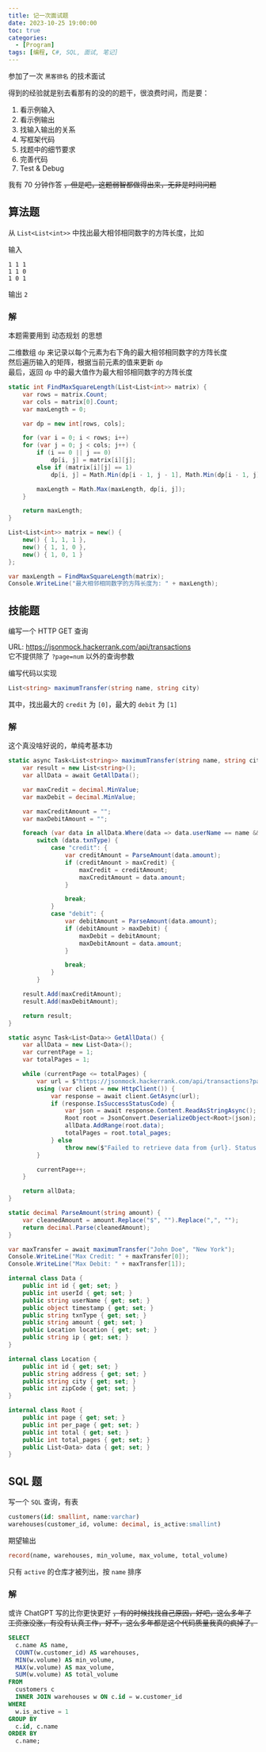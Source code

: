 ```yaml
---
title: 记一次面试题
date: 2023-10-25 19:00:00
toc: true
categories:
  - [Program]
tags: [编程, C#, SQL, 面试, 笔记]
---
```


参加了一次 `黑客排名` 的技术面试

得到的经验就是别去看那有的没的的题干，很浪费时间，而是要：

<!-- more -->

1. 看示例输入
2. 看示例输出
3. 找输入输出的关系
4. 写框架代码
5. 找题中的细节要求
6. 完善代码
7. Test & Debug

我有 70 分钟作答 ~~，但是吧，这题弱智都做得出来，无非是时间问题~~

## 算法题

从 `List<List<int>>` 中找出最大相邻相同数字的方阵长度，比如

输入

```
1 1 1
1 1 0
1 0 1
```

输出 `2`

### 解

本题需要用到 动态规划 的思想

二维数组 `dp` 来记录以每个元素为右下角的最大相邻相同数字的方阵长度  
然后遍历输入的矩阵，根据当前元素的值来更新 `dp`  
最后，返回 `dp` 中的最大值作为最大相邻相同数字的方阵长度

```csharp
static int FindMaxSquareLength(List<List<int>> matrix) {
    var rows = matrix.Count;
    var cols = matrix[0].Count;
    var maxLength = 0;

    var dp = new int[rows, cols];

    for (var i = 0; i < rows; i++)
    for (var j = 0; j < cols; j++) {
        if (i == 0 || j == 0)
            dp[i, j] = matrix[i][j];
        else if (matrix[i][j] == 1)
            dp[i, j] = Math.Min(dp[i - 1, j - 1], Math.Min(dp[i - 1, j], dp[i, j - 1])) + 1;

        maxLength = Math.Max(maxLength, dp[i, j]);
    }

    return maxLength;
}

List<List<int>> matrix = new() {
    new() { 1, 1, 1 },
    new() { 1, 1, 0 },
    new() { 1, 0, 1 }
};

var maxLength = FindMaxSquareLength(matrix);
Console.WriteLine("最大相邻相同数字的方阵长度为: " + maxLength);
```

## 技能题

编写一个 HTTP GET 查询

URL: https://jsonmock.hackerrank.com/api/transactions  
它不提供除了 `?page=num` 以外的查询参数

编写代码以实现

```csharp
List<string> maximumTransfer(string name, string city)
```

其中，找出最大的 `credit` 为 `[0]`，最大的 `debit` 为 `[1]`

### 解

这个真没啥好说的，单纯考基本功

```csharp
static async Task<List<string>> maximumTransfer(string name, string city) {
    var result = new List<string>();
    var allData = await GetAllData();

    var maxCredit = decimal.MinValue;
    var maxDebit = decimal.MinValue;

    var maxCreditAmount = "";
    var maxDebitAmount = "";

    foreach (var data in allData.Where(data => data.userName == name && data.location.city == city))
        switch (data.txnType) {
            case "credit": {
                var creditAmount = ParseAmount(data.amount);
                if (creditAmount > maxCredit) {
                    maxCredit = creditAmount;
                    maxCreditAmount = data.amount;
                }

                break;
            }
            case "debit": {
                var debitAmount = ParseAmount(data.amount);
                if (debitAmount > maxDebit) {
                    maxDebit = debitAmount;
                    maxDebitAmount = data.amount;
                }

                break;
            }
        }

    result.Add(maxCreditAmount);
    result.Add(maxDebitAmount);

    return result;
}

static async Task<List<Data>> GetAllData() {
    var allData = new List<Data>();
    var currentPage = 1;
    var totalPages = 1;

    while (currentPage <= totalPages) {
        var url = $"https://jsonmock.hackerrank.com/api/transactions?page={currentPage}";
        using (var client = new HttpClient()) {
            var response = await client.GetAsync(url);
            if (response.IsSuccessStatusCode) {
                var json = await response.Content.ReadAsStringAsync();
                Root root = JsonConvert.DeserializeObject<Root>(json);
                allData.AddRange(root.data);
                totalPages = root.total_pages;
            } else
                throw new($"Failed to retrieve data from {url}. Status code: {response.StatusCode}");
        }

        currentPage++;
    }

    return allData;
}

static decimal ParseAmount(string amount) {
    var cleanedAmount = amount.Replace("$", "").Replace(",", "");
    return decimal.Parse(cleanedAmount);
}

var maxTransfer = await maximumTransfer("John Doe", "New York");
Console.WriteLine("Max Credit: " + maxTransfer[0]);
Console.WriteLine("Max Debit: " + maxTransfer[1]);

internal class Data {
    public int id { get; set; }
    public int userId { get; set; }
    public string userName { get; set; }
    public object timestamp { get; set; }
    public string txnType { get; set; }
    public string amount { get; set; }
    public Location location { get; set; }
    public string ip { get; set; }
}

internal class Location {
    public int id { get; set; }
    public string address { get; set; }
    public string city { get; set; }
    public int zipCode { get; set; }
}

internal class Root {
    public int page { get; set; }
    public int per_page { get; set; }
    public int total { get; set; }
    public int total_pages { get; set; }
    public List<Data> data { get; set; }
}
```

## SQL 题

写一个 `SQL` 查询，有表

```sql
customers(id: smallint, name:varchar)
warehouses(customer_id, volume: decimal, is_active:smallint)
```

期望输出

```sql
record(name, warehouses, min_volume, max_volume, total_volume)
```

只有 `active` 的仓库才被列出，按 `name` 排序

### 解

或许 ChatGPT 写的比你更快更好 ~~，有的时候找找自己原因，好吧，这么多年了工资涨没涨，有没有认真工作，好不，这么多年都是这个代码质量我真的疯掉了。~~

```sql
SELECT
  c.name AS name,
  COUNT(w.customer_id) AS warehouses,
  MIN(w.volume) AS min_volume,
  MAX(w.volume) AS max_volume,
  SUM(w.volume) AS total_volume
FROM
  customers c
  INNER JOIN warehouses w ON c.id = w.customer_id
WHERE
  w.is_active = 1
GROUP BY
  c.id, c.name
ORDER BY
  c.name;
```
